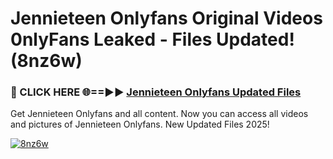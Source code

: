 # Jennieteen Onlyfans Original Videos 0nlyFans Leaked - Files Updated! (8nz6w)

<h3>🔴 CLICK HERE 🌐==►► <a href="https://tinyurl.com/ehrbuxhb" rel="nofollow">Jennieteen Onlyfans Updated Files</a></h3>

Get Jennieteen Onlyfans and all content. Now you can access all videos and pictures of Jennieteen Onlyfans. New Updated Files 2025!

[![8nz6w](https://i.imgur.com/lVYEuWS.gif)](https://tinyurl.com/ehrbuxhb)
